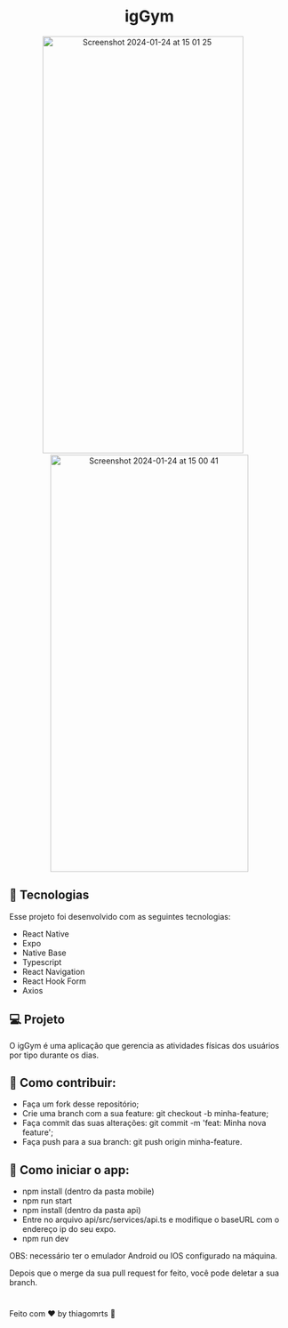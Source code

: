 <h1 align=center>igGym</h1>

<p align=center>
  <img width="361" height="750px" alt="Screenshot 2024-01-24 at 15 01 25" src="https://github.com/thiagomrts/igGym/assets/57572762/164ee4c5-43da-4c58-97c0-3c6d7ec4ea64">
  &nbsp; &nbsp; &nbsp;
  <img width="356" height="750px" alt="Screenshot 2024-01-24 at 15 00 41" src="https://github.com/thiagomrts/igGym/assets/57572762/4911cafe-4504-4846-b518-6f7d17c8554b">
</p>

##

## :rocket: Tecnologias

Esse projeto foi desenvolvido com as seguintes tecnologias:

- React Native
- Expo
- Native Base
- Typescript
- React Navigation
- React Hook Form
- Axios
 
 ## :computer: Projeto

O igGym é uma aplicação que gerencia as atividades físicas dos usuários por tipo durante os dias.

## :thinking: Como contribuir:

- Faça um fork desse repositório;
- Crie uma branch com a sua feature: git checkout -b minha-feature;
- Faça commit das suas alterações: git commit -m 'feat: Minha nova feature';
- Faça push para a sua branch: git push origin minha-feature.

## :thinking: Como iniciar o app:

- npm install (dentro da pasta mobile)
- npm run start
- npm install (dentro da pasta api)
- Entre no arquivo api/src/services/api.ts e modifique o baseURL com o endereço ip do seu expo.
- npm run dev

OBS: necessário ter o emulador Android ou IOS configurado na máquina.

Depois que o merge da sua pull request for feito, você pode deletar a sua branch.
#
Feito com :hearts: by thiagomrts :wave:
